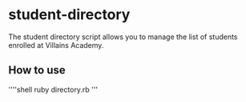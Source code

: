 # student-directory

The student directory script allows you to manage the list of students enrolled at Villains Academy.

##  How to use

''''shell
ruby directory.rb
'''